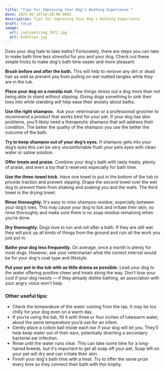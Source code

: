 ```yaml
---
title: "Tips for Improving Your Dog's Bathing Experience "
date: 2025-02-16T18:20:00.000Z
description: Tips for Improving Your Dog's Bathing Experience
draft: false
image:
  url: /uploads/img_7072.jpg
  alt: bathtips.jpg
---
```

Does your dog hate to take baths? Fortunately, there are steps you can take to make bath time less stressful for you and your dog. Check out these simple tricks to make dog's bath time easier and more pleasant:

**Brush before and after the bath.** This will help to remove any dirt or dead hair as well as prevent you from pulling on wet matted tangles while they are in the tub.

**Place your dog on a nonslip mat.** Few things stress out a dog more than not being able to stand without slipping. Giving dogs something to sink their toes into while standing will help ease their anxiety about baths. 

**Use the right shampoo.**  Ask your veterinarian or a professional groomer to recommend a product that works best for your pet. If your dog has skin problems, you'll likely need a therapeutic shampoo that will address their condition. The better the quality of the shampoo you use the better the outcome of the bath.   

**Try to keep shampoo out of your dog’s eyes**. If shampoo gets into your dog’s eyes this can be very uncomfortable flush your pets eyes with clean water or saline solution.

**Offer treats and praise.** Combine your dog's bath with tasty treats, plenty of praise, and even a toy that's reserved especially for bath time.

**Use the three-towel trick**. Have one towel to put in the bottom of the tub to provide traction and prevent slipping. Drape the second towel over the wet dog to prevent them from shaking and soaking you and the walls. The third towel is the drying towel.  

**Rinse thoroughly.** It's easy to miss shampoo residue, especially between your dog’s toes. This may cause your dog to lick and irritate their skin, so rinse thoroughly and make sure there is no soap residue remaining when you’re done.

**Dry thoroughly.** Dogs love to run and roll after a bath. If they are still wet they will pick up all kinds of
things from the ground and ruin all the work you just put in.

**Bathe your dog less frequently.** On average, once a month is plenty for most dogs. However, ask your veterinarian what the correct interval would be for your dog's coat type and lifestyle.

**Put your pet in the tub with as little drama as possible.** Lead your dog to the water offering positive cheer and treats along the way. Don’t lose your cool if your dog resists — if they already dislike bathing, an association with your angry voice won't help. 

### Other useful tips:

* Check the temperature of the water coming from the tap. It may be too chilly for your dog even on a warm day.
* If you’re using the tub, fill it with three or four inches of lukewarm water, about the same temperature you’d use for an infant. 
* Gently place a cotton ball inside each ear if your dog will let you. They’ll help keep water out of their ears, potentially diverting a secondary bacterial ear infection.  
* Rinse until the water runs clear. This can take some time for a long-haired breeds, but it's important to get all soap off your pet. Soap left on your pet will dry and can irritate their skin.
* Finish your dog's bath time with a treat. Try to offer the same prize every time so they connect their bath with this trophy.
